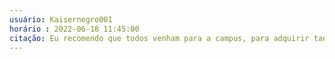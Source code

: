 ```yaml
---
usuário: Kaisernegro001
horário : 2022-06-18 11:45:00
citação: Eu recomendo que todos venham para a campus, para adquirir tanto, novos conhecimentos quanto novas experiências e assim sairem prontos para reescrever o codigo fonte do mundo.
---
```

